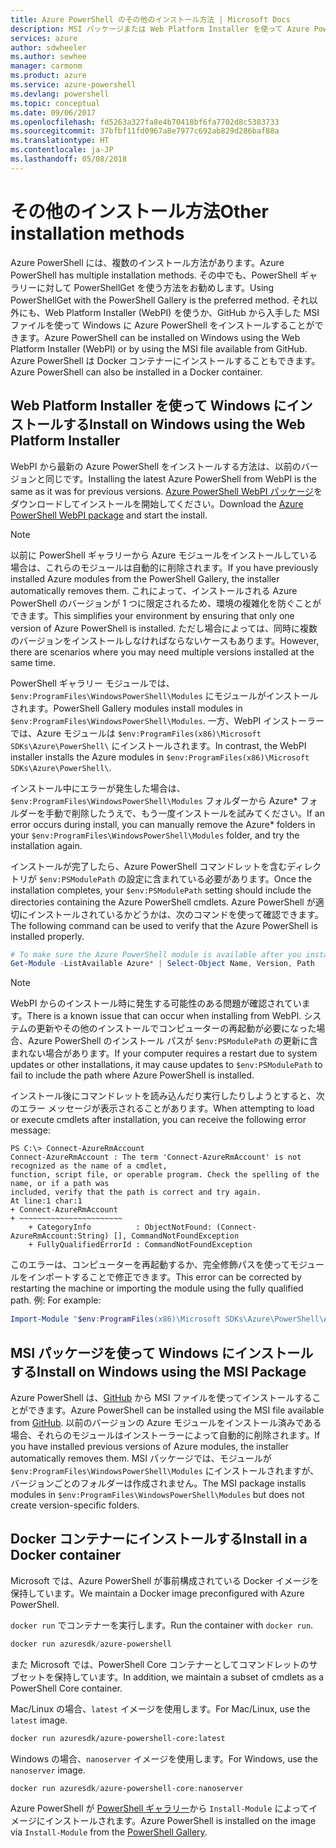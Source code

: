 ```yaml
---
title: Azure PowerShell のその他のインストール方法 | Microsoft Docs
description: MSI パッケージまたは Web Platform Installer を使って Azure PowerShell をインストールする方法について説明します。
services: azure
author: sdwheeler
ms.author: sewhee
manager: carmonm
ms.product: azure
ms.service: azure-powershell
ms.devlang: powershell
ms.topic: conceptual
ms.date: 09/06/2017
ms.openlocfilehash: fd5263a327fa8e4b70418bf6fa7702d8c5383733
ms.sourcegitcommit: 37bfbf11fd0967a8e7977c692ab829d286baf88a
ms.translationtype: HT
ms.contentlocale: ja-JP
ms.lasthandoff: 05/08/2018
---
```

# <a name="other-installation-methods"></a><span data-ttu-id="32412-103">その他のインストール方法</span><span class="sxs-lookup"><span data-stu-id="32412-103">Other installation methods</span></span>

<span data-ttu-id="32412-104">Azure PowerShell には、複数のインストール方法があります。</span><span class="sxs-lookup"><span data-stu-id="32412-104">Azure PowerShell has multiple installation methods.</span></span> <span data-ttu-id="32412-105">その中でも、PowerShell ギャラリーに対して PowerShellGet を使う方法をお勧めします。</span><span class="sxs-lookup"><span data-stu-id="32412-105">Using PowerShellGet with the PowerShell Gallery is the preferred method.</span></span> <span data-ttu-id="32412-106">それ以外にも、Web Platform Installer (WebPI) を使うか、GitHub から入手した MSI ファイルを使って Windows に Azure PowerShell をインストールすることができます。</span><span class="sxs-lookup"><span data-stu-id="32412-106">Azure PowerShell can be installed on Windows using the Web Platform Installer (WebPI) or by using the MSI file available from GitHub.</span></span> <span data-ttu-id="32412-107">Azure PowerShell は Docker コンテナーにインストールすることもできます。</span><span class="sxs-lookup"><span data-stu-id="32412-107">Azure PowerShell can also be installed in a Docker container.</span></span>

## <a name="install-on-windows-using-the-web-platform-installer"></a><span data-ttu-id="32412-108">Web Platform Installer を使って Windows にインストールする</span><span class="sxs-lookup"><span data-stu-id="32412-108">Install on Windows using the Web Platform Installer</span></span>

<span data-ttu-id="32412-109">WebPI から最新の Azure PowerShell をインストールする方法は、以前のバージョンと同じです。</span><span class="sxs-lookup"><span data-stu-id="32412-109">Installing the latest Azure PowerShell from WebPI is the same as it was for previous versions.</span></span>
<span data-ttu-id="32412-110">[Azure PowerShell WebPI パッケージ](http://aka.ms/webpi-azps)をダウンロードしてインストールを開始してください。</span><span class="sxs-lookup"><span data-stu-id="32412-110">Download the [Azure PowerShell WebPI package](http://aka.ms/webpi-azps) and start the install.</span></span>

> [!NOTE]
> <span data-ttu-id="32412-111">以前に PowerShell ギャラリーから Azure モジュールをインストールしている場合は、これらのモジュールは自動的に削除されます。</span><span class="sxs-lookup"><span data-stu-id="32412-111">If you have previously installed Azure modules from the PowerShell Gallery, the installer automatically removes them.</span></span> <span data-ttu-id="32412-112">これによって、インストールされる Azure PowerShell のバージョンが 1 つに限定されるため、環境の複雑化を防ぐことができます。</span><span class="sxs-lookup"><span data-stu-id="32412-112">This simplifies your environment by ensuring that only one version of Azure PowerShell is installed.</span></span> <span data-ttu-id="32412-113">ただし場合によっては、同時に複数のバージョンをインストールしなければならないケースもあります。</span><span class="sxs-lookup"><span data-stu-id="32412-113">However, there are scenarios where you may need multiple versions installed at the same time.</span></span>
>
> <span data-ttu-id="32412-114">PowerShell ギャラリー モジュールでは、`$env:ProgramFiles\WindowsPowerShell\Modules` にモジュールがインストールされます。</span><span class="sxs-lookup"><span data-stu-id="32412-114">PowerShell Gallery modules install modules in `$env:ProgramFiles\WindowsPowerShell\Modules`.</span></span> <span data-ttu-id="32412-115">一方、WebPI インストーラーでは、Azure モジュールは `$env:ProgramFiles(x86)\Microsoft SDKs\Azure\PowerShell\` にインストールされます。</span><span class="sxs-lookup"><span data-stu-id="32412-115">In contrast, the WebPI installer installs the Azure modules in `$env:ProgramFiles(x86)\Microsoft SDKs\Azure\PowerShell\`.</span></span>
>
> <span data-ttu-id="32412-116">インストール中にエラーが発生した場合は、`$env:ProgramFiles\WindowsPowerShell\Modules` フォルダーから Azure\* フォルダーを手動で削除したうえで、もう一度インストールを試みてください。</span><span class="sxs-lookup"><span data-stu-id="32412-116">If an error occurs during install, you can manually remove the Azure\* folders in your `$env:ProgramFiles\WindowsPowerShell\Modules` folder, and try the installation again.</span></span>

<span data-ttu-id="32412-117">インストールが完了したら、Azure PowerShell コマンドレットを含むディレクトリが `$env:PSModulePath` の設定に含まれている必要があります。</span><span class="sxs-lookup"><span data-stu-id="32412-117">Once the installation completes, your `$env:PSModulePath` setting should include the directories containing the Azure PowerShell cmdlets.</span></span> <span data-ttu-id="32412-118">Azure PowerShell が適切にインストールされているかどうかは、次のコマンドを使って確認できます。</span><span class="sxs-lookup"><span data-stu-id="32412-118">The following command can be used to verify that the Azure PowerShell is installed properly.</span></span>

```powershell
# To make sure the Azure PowerShell module is available after you install
Get-Module -ListAvailable Azure* | Select-Object Name, Version, Path
```

> [!NOTE]
> <span data-ttu-id="32412-119">WebPI からのインストール時に発生する可能性のある問題が確認されています。</span><span class="sxs-lookup"><span data-stu-id="32412-119">There is a known issue that can occur when installing from WebPI.</span></span> <span data-ttu-id="32412-120">システムの更新やその他のインストールでコンピューターの再起動が必要になった場合、Azure PowerShell のインストール パスが `$env:PSModulePath` の更新に含まれない場合があります。</span><span class="sxs-lookup"><span data-stu-id="32412-120">If your computer requires a restart due to system updates or other installations, it may cause updates to `$env:PSModulePath` to fail to include the path where Azure PowerShell is installed.</span></span>

<span data-ttu-id="32412-121">インストール後にコマンドレットを読み込んだり実行したりしようとすると、次のエラー メッセージが表示されることがあります。</span><span class="sxs-lookup"><span data-stu-id="32412-121">When attempting to load or execute cmdlets after installation, you can receive the following error message:</span></span>

```
PS C:\> Connect-AzureRmAccount
Connect-AzureRmAccount : The term 'Connect-AzureRmAccount' is not recognized as the name of a cmdlet,
function, script file, or operable program. Check the spelling of the name, or if a path was
included, verify that the path is correct and try again.
At line:1 char:1
+ Connect-AzureRmAccount
+ ~~~~~~~~~~~~~~~~~~~~~~~
    + CategoryInfo          : ObjectNotFound: (Connect-AzureRmAccount:String) [], CommandNotFoundException
    + FullyQualifiedErrorId : CommandNotFoundException
```

<span data-ttu-id="32412-122">このエラーは、コンピューターを再起動するか、完全修飾パスを使ってモジュールをインポートすることで修正できます。</span><span class="sxs-lookup"><span data-stu-id="32412-122">This error can be corrected by restarting the machine or importing the module using the fully qualified path.</span></span> <span data-ttu-id="32412-123">例: </span><span class="sxs-lookup"><span data-stu-id="32412-123">For example:</span></span>

```powershell
Import-Module "$env:ProgramFiles(x86)\Microsoft SDKs\Azure\PowerShell\AzureRM.psd1"
```

## <a name="install-on-windows-using-the-msi-package"></a><span data-ttu-id="32412-124">MSI パッケージを使って Windows にインストールする</span><span class="sxs-lookup"><span data-stu-id="32412-124">Install on Windows using the MSI Package</span></span>

<span data-ttu-id="32412-125">Azure PowerShell は、[GitHub](https://aka.ms/azps-release) から MSI ファイルを使ってインストールすることができます。</span><span class="sxs-lookup"><span data-stu-id="32412-125">Azure PowerShell can be installed using the MSI file available from [GitHub](https://aka.ms/azps-release).</span></span> <span data-ttu-id="32412-126">以前のバージョンの Azure モジュールをインストール済みである場合、それらのモジュールはインストーラーによって自動的に削除されます。</span><span class="sxs-lookup"><span data-stu-id="32412-126">If you have installed previous versions of Azure modules, the installer automatically removes them.</span></span> <span data-ttu-id="32412-127">MSI パッケージでは、モジュールが `$env:ProgramFiles\WindowsPowerShell\Modules` にインストールされますが、バージョンごとのフォルダーは作成されません。</span><span class="sxs-lookup"><span data-stu-id="32412-127">The MSI package installs modules in `$env:ProgramFiles\WindowsPowerShell\Modules` but does not create version-specific folders.</span></span>

## <a name="install-in-a-docker-container"></a><span data-ttu-id="32412-128">Docker コンテナーにインストールする</span><span class="sxs-lookup"><span data-stu-id="32412-128">Install in a Docker container</span></span>

<span data-ttu-id="32412-129">Microsoft では、Azure PowerShell が事前構成されている Docker イメージを保持しています。</span><span class="sxs-lookup"><span data-stu-id="32412-129">We maintain a Docker image preconfigured with Azure PowerShell.</span></span>

<span data-ttu-id="32412-130">`docker run` でコンテナーを実行します。</span><span class="sxs-lookup"><span data-stu-id="32412-130">Run the container with `docker run`.</span></span>

```powershell
docker run azuresdk/azure-powershell
```

<span data-ttu-id="32412-131">また Microsoft では、PowerShell Core コンテナーとしてコマンドレットのサブセットを保持しています。</span><span class="sxs-lookup"><span data-stu-id="32412-131">In addition, we maintain a subset of cmdlets as a PowerShell Core container.</span></span>

<span data-ttu-id="32412-132">Mac/Linux の場合、`latest` イメージを使用します。</span><span class="sxs-lookup"><span data-stu-id="32412-132">For Mac/Linux, use the `latest` image.</span></span>

```bash
docker run azuresdk/azure-powershell-core:latest
```

<span data-ttu-id="32412-133">Windows の場合、`nanoserver` イメージを使用します。</span><span class="sxs-lookup"><span data-stu-id="32412-133">For Windows, use the `nanoserver` image.</span></span>

```powershell
docker run azuresdk/azure-powershell-core:nanoserver
```

<span data-ttu-id="32412-134">Azure PowerShell が [PowerShell ギャラリー](https://www.powershellgallery.com/)から `Install-Module` によってイメージにインストールされます。</span><span class="sxs-lookup"><span data-stu-id="32412-134">Azure PowerShell is installed on the image via `Install-Module` from the [PowerShell Gallery](https://www.powershellgallery.com/).</span></span>
